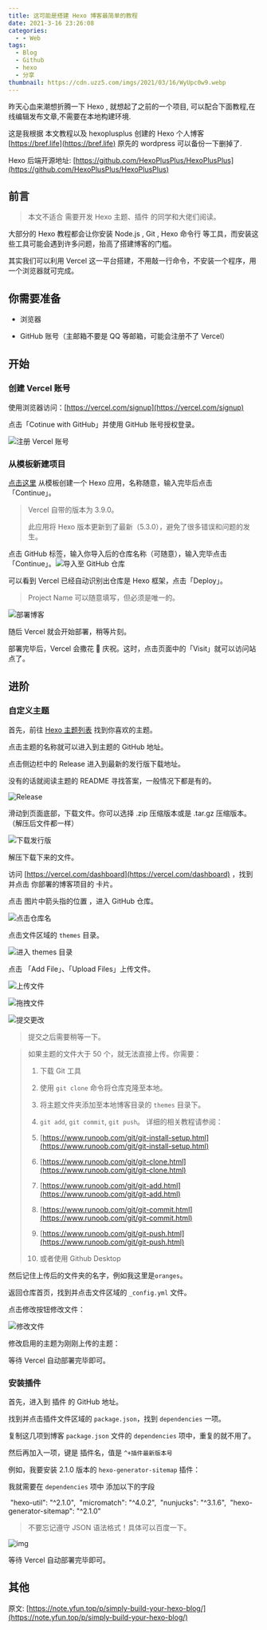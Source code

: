 ```yaml
---
title: 这可能是搭建 Hexo 博客最简单的教程
date: 2021-3-16 23:26:08
categories:
  - - Web
tags:
  - Blog
  - Github
  - hexo
  - 分享
thumbnail: https://cdn.uzz5.com/imgs/2021/03/16/WyUpc0w9.webp
---
```



昨天心血来潮想折腾一下 Hexo , 就想起了之前的一个项目, 可以配合下面教程,在线编辑发布文章,不需要在本地构建环境. 

这是我根据 本文教程以及 hexoplusplus 创建的 Hexo 个人博客 [https://bref.life](https://bref.life) 原先的 wordpress 可以备份一下删掉了. 

Hexo 后端开源地址: [https://github.com/HexoPlusPlus/HexoPlusPlus](https://github.com/HexoPlusPlus/HexoPlusPlus)

## 前言

> 本文不适合 需要开发 Hexo 主题、插件 的同学和大佬们阅读。

大部分的 Hexo 教程都会让你安装 Node.js , Git , Hexo 命令行 等工具，而安装这些工具可能会遇到许多问题，抬高了搭建博客的门槛。

其实我们可以利用 Vercel 这一平台搭建，不用敲一行命令，不安装一个程序，用一个浏览器就可完成。

## 你需要准备

*   浏览器
    
*   GitHub 账号（主邮箱不要是 QQ 等邮箱，可能会注册不了 Vercel）
    

## 开始

### 创建 Vercel 账号

使用浏览器访问：[https://vercel.com/signup](https://vercel.com/signup)

点击「Cotinue with GitHub」并使用 GitHub 账号授权登录。

![注册 Vercel 账号](https://cdn.uzz5.com/imgs/2021/03/16/AP42V1oE.webp)

### 从模板新建项目

[点击这里](https://vercel.com/new/git/external?repository-url=https://github.com/oCoke/hexo-template/tree/master) 从模板创建一个 Hexo 应用，名称随意，输入完毕后点击「Continue」。

> Vercel 自带的版本为 3.9.0。
> 
> 此应用将 Hexo 版本更新到了最新（5.3.0），避免了很多错误和问题的发生。

点击 GitHub 标签，输入你导入后的仓库名称（可随意），输入完毕点击「Continue」。![导入至 GitHub 仓库](https://cdn.uzz5.com/imgs/2021/03/16/FrvgNz9w.webp)

可以看到 Vercel 已经自动识别出仓库是 Hexo 框架，点击「Deploy」。

> Project Name 可以随意填写，但必须是唯一的。

![部署博客](https://cdn.uzz5.com/imgs/2021/03/16/8iRxQP7X.webp)

随后 Vercel 就会开始部署，稍等片刻。

部署完毕后，Vercel 会撒花 🎉 庆祝。这时，点击页面中的「Visit」就可以访问站点了。

## 进阶

### 自定义主题

首先，前往 [Hexo 主题列表](https://hexo.io/themes) 找到你喜欢的主题。

点击主题的名称就可以进入到主题的 GitHub 地址。

点击侧边栏中的 Release 进入到最新的发行版下载地址。

没有的话就阅读主题的 README 寻找答案，一般情况下都是有的。

![Release](https://cdn.uzz5.com/imgs/2021/03/16/c4nU4Cdz.webp)

滑动到页面底部，下载文件。你可以选择 .zip 压缩版本或是 .tar.gz 压缩版本。（解压后文件都一样）

![下载发行版](https://cdn.uzz5.com/imgs/2021/03/16/4uLA0a34.webp)

解压下载下来的文件。

访问 [https://vercel.com/dashboard](https://vercel.com/dashboard) ，找到并点击 你部署的博客项目的 卡片。

点击 图片中箭头指的位置 ，进入 GitHub 仓库。

![点击仓库名](https://cdn.uzz5.com/imgs/2021/03/16/t7Kxbkkm.webp)

点击文件区域的 `themes` 目录。

![进入 themes 目录](https://cdn.uzz5.com/imgs/2021/03/16/OlHt26qv.webp)

点击 「Add File」、「Upload Files」上传文件。

![上传文件](https://cdn.uzz5.com/imgs/2021/03/16/va9F23ih.webp)

![拖拽文件](https://cdn.uzz5.com/imgs/2021/03/16/FShnmXAB.webp)

![提交更改](https://cdn.uzz5.com/imgs/2021/03/16/30gPrdSn.webp)

> 提交之后需要稍等一下。

> 如果主题的文件大于 50 个，就无法直接上传。你需要：
> 
> 1.  下载 Git 工具
>     
> 2.  使用 `git clone` 命令将仓库克隆至本地。
>     
> 3.  将主题文件夹添加至本地博客目录的 `themes` 目录下。
>     
> 4.  `git add`, `git commit`, `git push`。 详细的相关教程请参阅：
>     
> 5.  [https://www.runoob.com/git/git-install-setup.html](https://www.runoob.com/git/git-install-setup.html)
>     
> 6.  [https://www.runoob.com/git/git-clone.html](https://www.runoob.com/git/git-clone.html)
>     
> 7.  [https://www.runoob.com/git/git-add.html](https://www.runoob.com/git/git-add.html)
>     
> 8.  [https://www.runoob.com/git/git-commit.html](https://www.runoob.com/git/git-commit.html)
>     
> 9.  [https://www.runoob.com/git/git-push.html](https://www.runoob.com/git/git-push.html)
>     
> 10.  或者使用 Github Desktop
>     

然后记住上传后的文件夹的名字，例如我这里是`oranges`。

返回仓库首页，找到并点击文件区域的 `_config.yml` 文件。

点击修改按钮修改文件：

![修改文件](https://cdn.uzz5.com/imgs/2021/03/16/n6lGe1gF.webp)

修改启用的主题为刚刚上传的主题：

等待 Vercel 自动部署完毕即可。

### 安装插件

首先，进入到 插件 的 GitHub 地址。

找到并点击插件文件区域的 `package.json`，找到 `dependencies` 一项。

复制这几项到博客 `package.json` 文件的 `dependencies` 项中，重复的就不用了。

然后再加入一项，键是 插件名，值是 `^+插件最新版本号`

例如，我要安装 2.1.0 版本的 `hexo-generator-sitemap` 插件：

我就需要在 `dependencies` 项中 添加以下的字段

 "hexo-util": "^2.1.0",
 "micromatch": "^4.0.2",
 "nunjucks": "^3.1.6",
 "hexo-generator-sitemap": "^2.1.0"

> 不要忘记遵守 JSON 语法格式！具体可以百度一下。

![img](https://cdn.uzz5.com/imgs/2021/03/16/mShDLIUm.webp)

等待 Vercel 自动部署完毕即可。

## 其他

原文: [https://note.yfun.top/p/simply-build-your-hexo-blog/](https://note.yfun.top/p/simply-build-your-hexo-blog/)